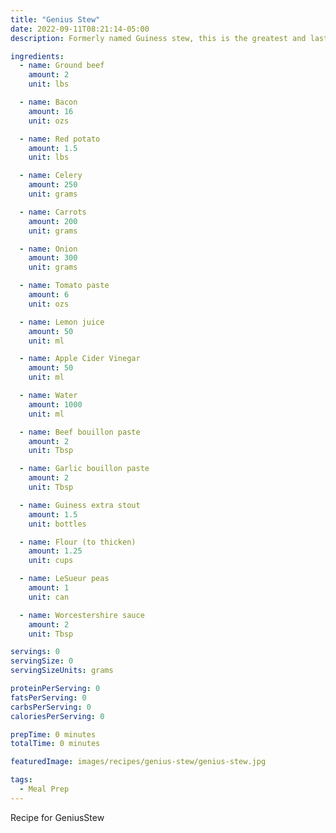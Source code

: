 ```yaml
---
title: "Genius Stew"
date: 2022-09-11T08:21:14-05:00
description: Formerly named Guiness stew, this is the greatest and last vegetable beef stew you'll ever need

ingredients:
  - name: Ground beef
    amount: 2
    unit: lbs

  - name: Bacon
    amount: 16
    unit: ozs

  - name: Red potato
    amount: 1.5
    unit: lbs

  - name: Celery
    amount: 250
    unit: grams

  - name: Carrots
    amount: 200
    unit: grams

  - name: Onion
    amount: 300
    unit: grams

  - name: Tomato paste
    amount: 6
    unit: ozs

  - name: Lemon juice
    amount: 50
    unit: ml

  - name: Apple Cider Vinegar
    amount: 50
    unit: ml

  - name: Water
    amount: 1000
    unit: ml

  - name: Beef bouillon paste
    amount: 2
    unit: Tbsp

  - name: Garlic bouillon paste
    amount: 2
    unit: Tbsp

  - name: Guiness extra stout
    amount: 1.5
    unit: bottles

  - name: Flour (to thicken)
    amount: 1.25
    unit: cups

  - name: LeSueur peas
    amount: 1
    unit: can

  - name: Worcestershire sauce
    amount: 2
    unit: Tbsp

servings: 0
servingSize: 0
servingSizeUnits: grams

proteinPerServing: 0
fatsPerServing: 0
carbsPerServing: 0
caloriesPerServing: 0

prepTime: 0 minutes
totalTime: 0 minutes

featuredImage: images/recipes/genius-stew/genius-stew.jpg

tags:
  - Meal Prep
---
```


Recipe for GeniusStew
